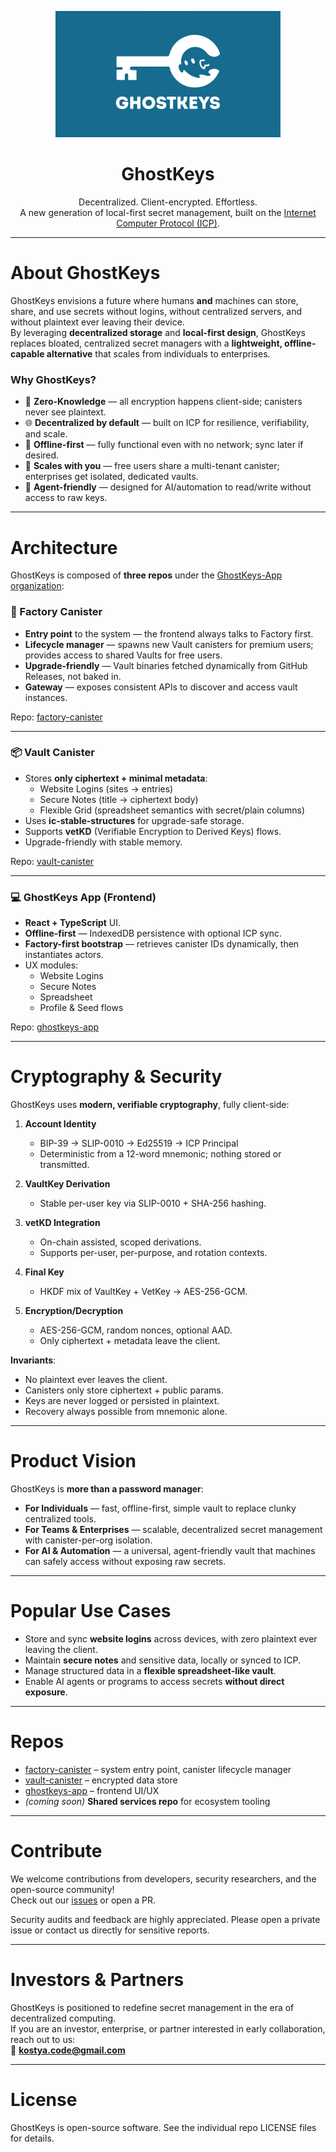 <p align="center">
  <img src="gk_logo.png" width="360" alt="GhostKeys Logo" />
</p>

<h1 align="center">GhostKeys</h1>

<p align="center">
  Decentralized. Client-encrypted. Effortless. <br/>
  A new generation of local-first secret management, built on the <a href="https://internetcomputer.org" target="_blank">Internet Computer Protocol (ICP)</a>.
</p>

---

# About GhostKeys

GhostKeys envisions a future where humans **and** machines can store, share, and use secrets without logins, without centralized servers, and without plaintext ever leaving their device.  
By leveraging **decentralized storage** and **local-first design**, GhostKeys replaces bloated, centralized secret managers with a **lightweight, offline-capable alternative** that scales from individuals to enterprises.

### Why GhostKeys?

- 🔐 **Zero-Knowledge** — all encryption happens client-side; canisters never see plaintext.
- 🌐 **Decentralized by default** — built on ICP for resilience, verifiability, and scale.
- 📶 **Offline-first** — fully functional even with no network; sync later if desired.
- 🏢 **Scales with you** — free users share a multi-tenant canister; enterprises get isolated, dedicated vaults.
- 🤖 **Agent-friendly** — designed for AI/automation to read/write without access to raw keys.

---

# Architecture

GhostKeys is composed of **three repos** under the [GhostKeys-App organization](https://github.com/Ghostkeys-App):

### 🔧 Factory Canister
* **Entry point** to the system — the frontend always talks to Factory first.
* **Lifecycle manager** — spawns new Vault canisters for premium users; provides access to shared Vaults for free users.
* **Upgrade-friendly** — Vault binaries fetched dynamically from GitHub Releases, not baked in.
* **Gateway** — exposes consistent APIs to discover and access vault instances.

Repo: [factory-canister](https://github.com/Ghostkeys-App/factory-canister)

---

### 📦 Vault Canister
* Stores **only ciphertext + minimal metadata**:
    - Website Logins (sites → entries)
    - Secure Notes (title → ciphertext body)
    - Flexible Grid (spreadsheet semantics with secret/plain columns)
* Uses **ic-stable-structures** for upgrade-safe storage.
* Supports **vetKD** (Verifiable Encryption to Derived Keys) flows.
* Upgrade-friendly with stable memory.

Repo: [vault-canister](https://github.com/Ghostkeys-App/vault-canister)

---

### 💻 GhostKeys App (Frontend)
* **React + TypeScript** UI.
* **Offline-first** — IndexedDB persistence with optional ICP sync.
* **Factory-first bootstrap** — retrieves canister IDs dynamically, then instantiates actors.
* UX modules:
    - Website Logins
    - Secure Notes
    - Spreadsheet
    - Profile & Seed flows

Repo: [ghostkeys-app](https://github.com/Ghostkeys-App/ghostkeys-app)

---

# Cryptography & Security

GhostKeys uses **modern, verifiable cryptography**, fully client-side:

1. **Account Identity**
    - BIP-39 → SLIP-0010 → Ed25519 → ICP Principal
    - Deterministic from a 12-word mnemonic; nothing stored or transmitted.

2. **VaultKey Derivation**
    - Stable per-user key via SLIP-0010 + SHA-256 hashing.

3. **vetKD Integration**
    - On-chain assisted, scoped derivations.
    - Supports per-user, per-purpose, and rotation contexts.

4. **Final Key**
    - HKDF mix of VaultKey + VetKey → AES-256-GCM.

5. **Encryption/Decryption**
    - AES-256-GCM, random nonces, optional AAD.
    - Only ciphertext + metadata leave the client.

**Invariants**:
- No plaintext ever leaves the client.
- Canisters only store ciphertext + public params.
- Keys are never logged or persisted in plaintext.
- Recovery always possible from mnemonic alone.

---

# Product Vision

GhostKeys is **more than a password manager**:

- **For Individuals** — fast, offline-first, simple vault to replace clunky centralized tools.
- **For Teams & Enterprises** — scalable, decentralized secret management with canister-per-org isolation.
- **For AI & Automation** — a universal, agent-friendly vault that machines can safely access without exposing raw secrets.

---

# Popular Use Cases

- Store and sync **website logins** across devices, with zero plaintext ever leaving the client.
- Maintain **secure notes** and sensitive data, locally or synced to ICP.
- Manage structured data in a **flexible spreadsheet-like vault**.
- Enable AI agents or programs to access secrets **without direct exposure**.

---

# Repos

- [factory-canister](https://github.com/Ghostkeys-App/factory-canister) – system entry point, canister lifecycle manager
- [vault-canister](https://github.com/Ghostkeys-App/vault-canister) – encrypted data store
- [ghostkeys-app](https://github.com/Ghostkeys-App/ghostkeys-app) – frontend UI/UX
- *(coming soon)* **Shared services repo** for ecosystem tooling

---

# Contribute

We welcome contributions from developers, security researchers, and the open-source community!  
Check out our [issues](https://github.com/Ghostkeys-App) or open a PR.

Security audits and feedback are highly appreciated. Please open a private issue or contact us directly for sensitive reports.

---

# Investors & Partners

GhostKeys is positioned to redefine secret management in the era of decentralized computing.  
If you are an investor, enterprise, or partner interested in early collaboration, reach out to us:  
📧 **kostya.code@gmail.com**

---

# License

GhostKeys is open-source software. See the individual repo LICENSE files for details.
